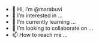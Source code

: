 - 👋 Hi, I’m @marabuvi
- 👀 I’m interested in ...
- 🌱 I’m currently learning ...
- 💞️ I’m looking to collaborate on ...
- 📫 How to reach me ...

<!---
marabuvi/marabuvi is a ✨ special ✨ repository because its `README.md` (this file) appears on your GitHub profile.
You can click the Preview link to take a look at your changes.
--->
